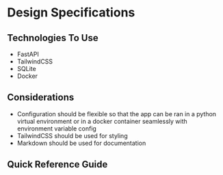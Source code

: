 # Design Specifications

## Technologies To Use

* FastAPI
* TailwindCSS
* SQLite
* Docker

## Considerations

* Configuration should be flexible so that the app can be ran in a python
virtual environment or in a docker container seamlessly with environment
variable config
* TailwindCSS should be used for styling
* Markdown should be used for documentation

## Quick Reference Guide

